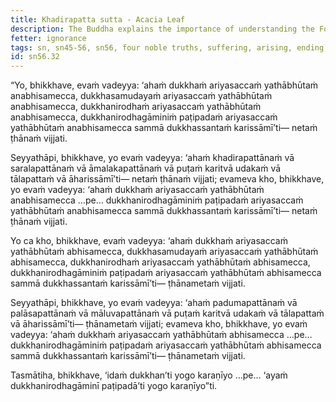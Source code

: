 ```yaml
---
title: Khadirapatta sutta - Acacia Leaf
description: The Buddha explains the importance of understanding the Four Noble Truths to end suffering with a simile of making a container out of leaves.
fetter: ignorance
tags: sn, sn45-56, sn56, four noble truths, suffering, arising, ending, cessation, way of practice, path, simile, acacia leaf
id: sn56.32
---
```


“Yo, bhikkhave, evaṁ vadeyya: ‘ahaṁ dukkhaṁ ariyasaccaṁ yathābhūtaṁ anabhisamecca, dukkhasamudayaṁ ariyasaccaṁ yathābhūtaṁ anabhisamecca, dukkhanirodhaṁ ariyasaccaṁ yathābhūtaṁ anabhisamecca, dukkhanirodhagāminiṁ paṭipadaṁ ariyasaccaṁ yathābhūtaṁ anabhisamecca sammā dukkhassantaṁ karissāmī’ti— netaṁ ṭhānaṁ vijjati.

Seyyathāpi, bhikkhave, yo evaṁ vadeyya: ‘ahaṁ khadirapattānaṁ vā saralapattānaṁ vā āmalakapattānaṁ vā puṭaṁ karitvā udakaṁ vā tālapattaṁ vā āharissāmī’ti— netaṁ ṭhānaṁ vijjati; evameva kho, bhikkhave, yo evaṁ vadeyya: ‘ahaṁ dukkhaṁ ariyasaccaṁ yathābhūtaṁ anabhisamecca …pe… dukkhanirodhagāminiṁ paṭipadaṁ ariyasaccaṁ yathābhūtaṁ anabhisamecca sammā dukkhassantaṁ karissāmī’ti— netaṁ ṭhānaṁ vijjati.

Yo ca kho, bhikkhave, evaṁ vadeyya: ‘ahaṁ dukkhaṁ ariyasaccaṁ yathābhūtaṁ abhisamecca, dukkhasamudayaṁ ariyasaccaṁ yathābhūtaṁ abhisamecca, dukkhanirodhaṁ ariyasaccaṁ yathābhūtaṁ abhisamecca, dukkhanirodhagāminiṁ paṭipadaṁ ariyasaccaṁ yathābhūtaṁ abhisamecca sammā dukkhassantaṁ karissāmī’ti— ṭhānametaṁ vijjati.

Seyyathāpi, bhikkhave, yo evaṁ vadeyya: ‘ahaṁ padumapattānaṁ vā palāsapattānaṁ vā māluvapattānaṁ vā puṭaṁ karitvā udakaṁ vā tālapattaṁ vā āharissāmī’ti— ṭhānametaṁ vijjati; evameva kho, bhikkhave, yo evaṁ vadeyya: ‘ahaṁ dukkhaṁ ariyasaccaṁ yathābhūtaṁ abhisamecca …pe… dukkhanirodhagāminiṁ paṭipadaṁ ariyasaccaṁ yathābhūtaṁ abhisamecca sammā dukkhassantaṁ karissāmī’ti— ṭhānametaṁ vijjati.

Tasmātiha, bhikkhave, ‘idaṁ dukkhan’ti yogo karaṇīyo …pe… ‘ayaṁ dukkhanirodhagāminī paṭipadā’ti yogo karaṇīyo”ti.